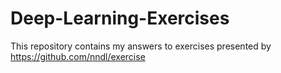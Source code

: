 # Deep-Learning-Exercises
This repository contains my answers to exercises presented by https://github.com/nndl/exercise

